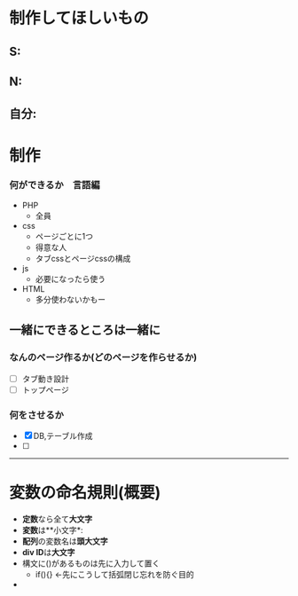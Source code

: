 <!-- UMLの定義は使いたいstate（くくり）の中で定義すること
でないと外に飛び出る

stateの作成
名前:状態　(コロンを詰める)

stateの使用
名前(スペース):状態(名前側に必ずスペースを入れること)

できるだけ全員ができるツールを使う -->

# 制作してほしいもの
## S:


## N:


## 自分:


# 制作
### 何ができるか　言語編
- PHP
    - 全員 
- css
    - ページごとに1つ
    - 得意な人
    - タブcssとページcssの構成
- js
    - 必要になったら使う
- HTML
    - 多分使わないかもー

一緒にできるところは一緒に
----
### なんのページ作るか(どのページを作らせるか)
- [ ] タブ動き設計
- [ ] トップページ

### 何をさせるか
- [x] DB,テーブル作成
- [ ] 
----
# 変数の命名規則(概要)
- **定数**なら全て**大文字**
- **変数**は**小文字*:
- **配列**の変数名は**頭大文字**
- **div ID**は**大文字**
- 構文に()があるものは先に入力して置く
  - if(){} ←先にこうして括弧閉じ忘れを防ぐ目的
- 